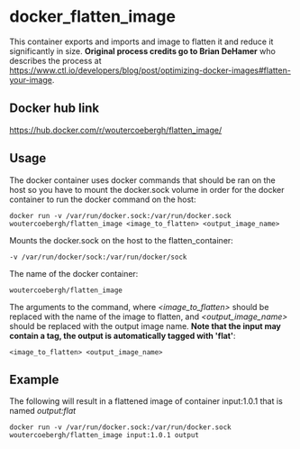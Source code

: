 # docker_flatten_image
This container exports and imports and image to flatten it and reduce it significantly in size. **Original process credits go to Brian DeHamer** who describes the process at https://www.ctl.io/developers/blog/post/optimizing-docker-images#flatten-your-image. 

## Docker hub link
https://hub.docker.com/r/woutercoebergh/flatten_image/

## Usage
The docker container uses docker commands that should be ran on the host so you have to mount the docker.sock volume in order for the docker container to run the docker command on the host:

```docker run -v /var/run/docker.sock:/var/run/docker.sock woutercoebergh/flatten_image <image_to_flatten> <output_image_name>```

Mounts the docker.sock on the host to the flatten_container:

```-v /var/run/docker/sock:/var/run/docker/sock```

The name of the docker container:

```woutercoebergh/flatten_image```

The arguments to the command, where *<image_to_flatten>* should be replaced with the name of the image to flatten, and *<output_image_name>* should be replaced with the output image name. **Note that the input may contain a tag, the output is automatically tagged with 'flat'**:

```<image_to_flatten> <output_image_name>```

## Example
The following will result in a flattened image of container input:1.0.1 that is named *output:flat*

```docker run -v /var/run/docker.sock:/var/run/docker.sock woutercoebergh/flatten_image input:1.0.1 output```

